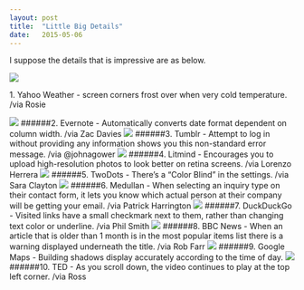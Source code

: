 ```yaml
---
layout: post
title:  "Little Big Details"
date:   2015-05-06
---
```


<p class="intro"><span class="dropcap">I</span> suppose the details that is impressive are as below.</p>
<img src="http://i.imgur.com/DpAaM0h.jpg">
<p>1. <a herf="http://littlebigdetails.com/post/115120135930/yahoo-weather-screen-corners-frost-over-when" target=center>Yahoo Weather</a> - screen corners frost over when very cold temperature.  /via Rosie</p>
<img src="http://i.imgur.com/GBXowFQ.gif">
######2. <a herf="http://littlebigdetails.com/post/113069501344/evernote-automatically-converts-date-format" target=center>Evernote</a> - Automatically converts date format dependent on column width.  /via Zac Davies
<img src="http://i.imgur.com/ilPvavr.png">
######3. <a herf="http://littlebigdetails.com/post/112879556754/tumblr-attempt-to-log-in-without-providing-any" target=center>Tumblr</a> - Attempt to log in without providing any information shows you this non-standard error message.  /via @johnagower
<img src="http://i.imgur.com/xcp7XVZ.jpg">
######4. <a herf="http://littlebigdetails.com/post/112786435106/litmind-encourages-you-to-upload-high-resolution" target=center>Litmind</a> - Encourages you to upload high-resolution photos to look better on retina screens. /via Lorenzo Herrera
<img src="http://i.imgur.com/CJFUTiK.png">
######5. <a herf="http://littlebigdetails.com/post/111955478525/twodots-theres-a-color-blind-in-the-settings" target=center>TwoDots</a> - There’s a “Color Blind” in the settings. /via Sara Clayton
<img src="http://i.imgur.com/gVyu7yx.png">
######6. <a herf="http://littlebigdetails.com/post/111862592839/medullan-when-selecting-an-inquiry-type-on-their" target=center>Medullan</a> - When selecting an inquiry type on their contact form, it lets you know which actual person at their company will be getting your email.  /via Patrick Harrington
<img src="http://i.imgur.com/kOfuFU9.png">
######7. <a herf="http://littlebigdetails.com/post/103981934580/duckduckgo-visited-links-have-a-small-checkmark" target=center>DuckDuckGo</a> - Visited links have a small checkmark next to them, rather than changing text color or underline.  /via Phil Smith 
<img src="http://i.imgur.com/GOORcCP.png">
######8. <a herf="http://littlebigdetails.com/post/103638740520/bbc-news-when-an-article-that-is-older-than-1" target=center>BBC News</a> - When an article that is older than 1 month is in the most popular items list there is a warning displayed underneath the title. /via Rob Farr
<img src="http://i.imgur.com/DpAaM0h.jpg">
######9. <a herf="http://littlebigdetails.com/post/102531877124/google-maps-building-shadows-display-accurately" target=center>Google Maps</a> - Building shadows display accurately according to the time of day.
<img src="http://i.imgur.com/T2x1hhZ.png">
######10. <a herf="http://littlebigdetails.com/post/82579470871/ted-as-you-scroll-down-the-video-continues-to" target=center>TED</a> - As you scroll down, the video continues to play at the top left corner. /via Ross

